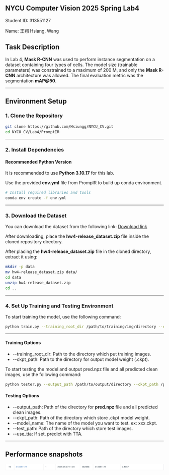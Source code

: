 ## NYCU Computer Vision 2025 Spring Lab4

Student ID: 313551127

Name: 王翔 Hsiang, Wang

## Task Description

In Lab 4, **Mask R-CNN** was used to perform instance segmentation on a dataset containing four types of cells. The model size (trainable parameters) was constrained to a maximum of 200 M, and only the **Mask R-CNN** architecture was allowed. The final evaluation metric was the segmentation **mAP@50**.

---

## Environment Setup

### 1. Clone the Repository

```sh
git clone https://github.com/Hsiungg/NYCU_CV.git
cd NYCU_CV/Lab4/PromptIR
```

---

### 2. Install Dependencies

#### Recommended Python Version

It is recommended to use **Python 3.10.17** for this lab.

Use the provided **env.yml** file from PrompIR to build up conda environment.

```sh
# Install required libraries and tools
conda env create -f env.yml
```


---

### 3. Download the Dataset

You can download the dataset from the following link:
[Download link](https://drive.google.com/drive/folders/1Q4qLPMCKdjn-iGgXV_8wujDmvDpSI1ul)

After downloading, place the **hw4-release_dataset.zip** file inside the cloned repository directory.

After placing the **hw4-release_dataset.zip**  file in the cloned directory, extract it using:

```sh
mkdir -p data
mv hw4-release_dataset.zip data/
cd data
unzip hw4-release_dataset.zip
cd ..
```

---

### 4. Set Up Training and Testing Environment

To start training the model, use the following command:

```sh
python train.py --training_root_dir /path/to/training/img/directory --ckpt_path /path/to/output/ckpt/directory
```

---

#### Training Options

- --training_root_dir: Path to the directory which put training images.
- --ckpt_path: Path to the directory for output model weight (.ckpt).

To start testing the model and output pred.npz file and all predicted clean images, use the following command:

```sh
python tester.py --output_path /path/to/output/directory --ckpt_path /path/to/ckpt/directory --ckpt_name "your_model_name.ckpt" --test_path /path/to/test/images/directory
```

#### Testing Options

- --output_path: Path of the directory for **pred.npz** file and all predicted clean images.
- --ckpt_path: Path of the directory which store .ckpt model weight.
- --model_name: The name of the model you want to test. ex: xxx.ckpt.
- --test_path: Path of the directory which store test images.
- --use_tta: If set, predict with TTA.

---

## Performance snapshots


![image](https://github.com/Hsiungg/NYCU_CV/blob/main/Lab3/final_result.png)

